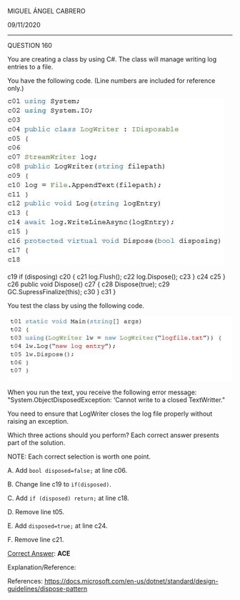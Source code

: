 MIGUEL ÁNGEL CABRERO

09/11/2020

_________________________________________________________

QUESTION 160

You are creating a class by using C#. The class will manage writing log entries to a file.

You have the following code. (Line numbers are included for reference only.)


<img src="img/160-01.jpg">													

c19 if (disposing)
c20 {
c21 log.Flush();
c22 log.Dispose();
c23 }
c24
c25 }
c26 public void Dispose()
c27 {
c28 Dispose(true);
c29 GC.SupressFinalize(this);
c30 }
c31 }

You test the class by using the following code.

<img src="img/160-02.jpg">

When you run the text, you receive the following error message: "System.ObjectDisposedException: ‘Cannot write to a closed TextWritter." 

You need to ensure that LogWriter closes the log file properly without raising an exception.

Which three actions should you perform? Each correct answer presents part of the solution.

NOTE: Each correct selection is worth one point.

A. Add `bool disposed=false;` at line c06.

B. Change line c19 to `if(disposed)`.

C. Add `if (disposed) return;` at line c18.

D. Remove line t05.

E. Add `disposed=true;` at line c24.

F. Remove line c21.

<u>Correct Answer</u>: **ACE**

Explanation/Reference:

References: https://docs.microsoft.com/en-us/dotnet/standard/design-guidelines/dispose-pattern















